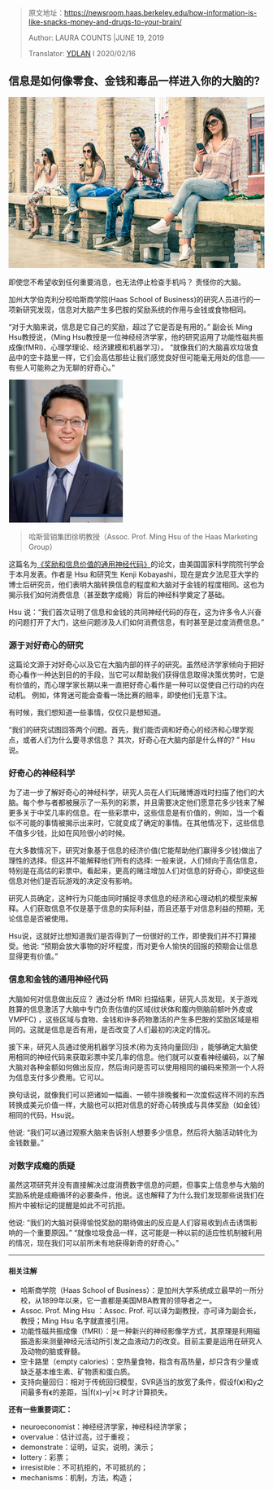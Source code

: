 > 原文地址：https://newsroom.haas.berkeley.edu/how-information-is-like-snacks-money-and-drugs-to-your-brain/
>
> Author: LAURA COUNTS |JUNE 19, 2019 
>
> Translator: [YDLAN](<https://github.com/ydlan>) I 2020/02/16



## 信息是如何像零食、金钱和毒品一样进入你的大脑的?

![img](./image/Ming-Hsu_information-is-like-likes-1.jpg)



即使您不希望收到任何重要消息，也无法停止检查手机吗？ 责怪你的大脑。

加州大学伯克利分校哈斯商学院(Haas School of Business)的研究人员进行的一项新研究发现，信息对大脑产生多巴胺的奖励系统的作用与金钱或食物相同。

 “对于大脑来说，信息是它自己的奖励，超过了它是否是有用的。” 副会长 Ming Hsu教授说，（Ming Hsu教授是一位神经经济学家，他的研究运用了功能性磁共振成像(fMRI)、心理学理论、经济建模和机器学习）。 “就像我们的大脑喜欢垃圾食品中的空卡路里一样，它们会高估那些让我们感觉良好但可能毫无用处的信息——有些人可能称之为无聊的好奇心。”



![img](./image/Assoc-Prof-Ming-Hsu.png)

> 哈斯营销集团徐明教授（Assoc. Prof. Ming Hsu of the Haas Marketing Group）

这篇名为[《奖励和信息价值的通用神经代码》](https://www.pnas.org/content/116/26/13061)的论文，由美国国家科学院院刊学会于本月发表。作者是 Hsu 和研究生 Kenji Kobayashi，现在是宾夕法尼亚大学的博士后研究员，他们表明大脑转换信息的程度和大脑对于金钱的程度相同。这也为揭示我们如何消费信息（甚至数字成瘾）背后的神经科学奠定了基础。

Hsu 说：“我们首次证明了信息和金钱的共同神经代码的存在，这为许多令人兴奋的问题打开了大门，这些问题涉及人们如何消费信息，有时甚至是过度消费信息。” 


### 源于对好奇心的研究

这篇论文源于对好奇心以及它在大脑内部的样子的研究。虽然经济学家倾向于把好奇心看作一种达到目的的手段，当它可以帮助我们获得信息取得决策优势时，它是有价值的，而心理学家长期以来一直把好奇心看作是一种可以促使自己行动的内在动机。 例如，体育迷可能会查看一场比赛的赔率，即使他们无意下注。

有时候，我们想知道一些事情，仅仅只是想知道。

“我们的研究试图回答两个问题。首先，我们能否调和好奇心的经济和心理学观点，或者人们为什么要寻求信息？ 其次，好奇心在大脑内部是什么样的? ” Hsu说。


### 好奇心的神经科学

为了进一步了解好奇心的神经科学，研究人员在人们玩赌博游戏时扫描了他们的大脑。每个参与者都被展示了一系列的彩票，并且需要决定他们愿意花多少钱来了解更多关于中奖几率的信息。在一些彩票中，这些信息是有价值的，例如，当一个看似不可能的事情被揭示出来时，它就变成了确定的事情。在其他情况下，这些信息不值多少钱，比如在风险很小的时候。

在大多数情况下，研究对象基于信息的经济价值(它能帮助他们赢得多少钱)做出了理性的选择。但这并不能解释他们所有的选择: 一般来说，人们倾向于高估信息，特别是在高估的彩票中。看起来，更高的赌注增加人们对信息的好奇心，即使这些信息对他们是否玩游戏的决定没有影响。

研究人员确定，这种行为只能由同时捕捉寻求信息的经济和心理动机的模型来解释。人们获取信息不仅是基于信息的实际利益，而且还基于对信息利益的预期，无论信息是否被使用。

Hsu说，这就好比想知道我们是否得到了一份很好的工作，即使我们并不打算接受。他说: “预期会放大事物的好坏程度，而对更令人愉快的回报的预期会让信息显得更有价值。”


### 信息和金钱的通用神经代码

大脑如何对信息做出反应？ 通过分析 fMRI 扫描结果，研究人员发现，关于游戏胜算的信息激活了大脑中专门负责估值的区域(纹状体和腹内侧脑前额叶外皮或 VMPFC) ，这些区域与食物、金钱和许多药物激活的产生多巴胺的奖励区域是相同的。这就是信息是否有用，是否改变了人们最初的决定的情况。

接下来，研究人员通过使用机器学习技术(称为支持向量回归) ，能够确定大脑使用相同的神经代码来获取彩票中奖几率的信息。他们就可以查看神经编码，以了解大脑对各种金额如何做出反应，然后询问是否可以使用相同的编码来预测一个人将为信息支付多少费用。它可以。

换句话说，就像我们可以把诸如一幅画、一顿牛排晚餐和一次度假这样不同的东西转换成美元价值一样，大脑也可以把对信息的好奇心转换成与具体奖励（如金钱）相同的代码，Hsu说。

他说: “我们可以通过观察大脑来告诉别人想要多少信息，然后将大脑活动转化为金钱数量。”


### 对数字成瘾的质疑

虽然这项研究并没有直接解决过度消费数字信息的问题，但事实上信息参与大脑的奖励系统是成瘾循环的必要条件，他说。这也解释了为什么我们发现那些说我们在照片中被标记的提醒是如此不可抗拒。

他说: “我们的大脑对获得愉悦奖励的期待做出的反应是人们容易收到点击诱饵影响的一个重要原因。”  “就像垃圾食品一样，这可能是一种以前的适应性机制被利用的情况，现在我们可以前所未有地获得新奇的好奇心。”



-------

#### 相关注解

* 哈斯商学院（Haas School of Business）：是加州大学系统成立最早的一所分校，从1899年以来，它一直都是美国MBA教育的领导者之一。
* Assoc. Prof. Ming Hsu ：Assoc. Prof. 可以译为副教授，亦可译为副会长，教授；Ming Hsu 名字就直接引用。
* 功能性磁共振成像（fMRI）：是一种新兴的神经影像学方式，其原理是利用磁振造影来测量神经元活动所引发之血液动力的改变。目前主要是运用在研究人及动物的脑或脊髓。
* 空卡路里（empty calories）：空热量食物，指含有高热量，却只含有少量或缺乏基本维生素、矿物质和蛋白质。
* 支持向量回归：相对于传统回归模型，SVR适当的放宽了条件，假设f(**x**)和y之间最多有**ϵ**的差距，当|f(x)–y|>ϵ 时才计算损失。

**还有一些重要词汇：**

* neuroeconomist：神经经济学家，神经科经济学家；
* overvalue：估计过高，过于重视；
* demonstrate：证明，证实，说明，演示；
*  lottery：彩票；
* irresistible：不可抗拒的，不可抵抗的；
* mechanisms：机制，方法，构造；